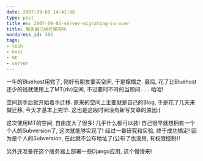 ```yaml
---
date: 2007-09-05 14:41:00
type: post
title_en: 2007-09-05-server-migrating-is-over
title: 服务器已经迁移完毕
wordpress_id: 393
tags:
- tech
- host
- mt
- server
---
```


一年的Bluehost用完了, 刚好有朋友要买空间, 于是撺掇之. 最后, 花了比Bluehost还少的钱就使用上了MT(dv)空间, 不过要时不时的当顾问…… 哈哈!

空间到手后就开始着手迁移. 原来的空间上主要就是自己的Blog, 于是花了几天来做迁移, 今天才基本上完毕. 这也是这段时间没有新写文章的原因:)

这次使用MT的空间, 自由度大了很多! 几乎什么都可以装! 自己很早就想拥有一个个人的Subversion了, 这次就能够实现了! 经过一番研究和实验, 终于成功搞定! 因为是个人的Subversion, 在此就不公布地址了(公布了也没用, 有权限控制)!

另外还准备在这个服务器上部署一些Django应用, 这个慢慢来!
